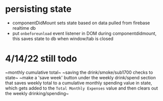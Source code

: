 # persisting state
- componentDidMount sets state based on data pulled from firebase realtime db
- put `onbeforeunload` event listener in DOM during componentdidmount, this saves state to db when window/tab is closed

# 4/14/22 still todo
~monthly cumulative total~
~saving the drink/smoke/sub1700 checks to state~
~make a 'save week' button under the weekly drink/spend section that saves weekly total to a cumulative monthly spending value in state, which gets added to the `Total Monthly Expenses` value and then clears out the weekly drinking/spending~